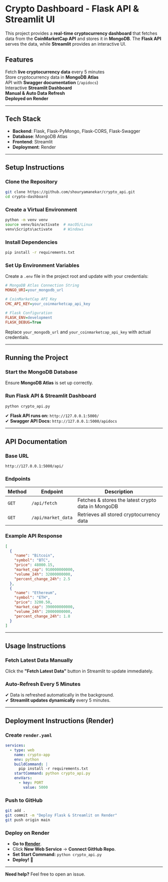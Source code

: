 # Crypto Dashboard - Flask API & Streamlit UI

This project provides a **real-time cryptocurrency dashboard** that fetches data from the **CoinMarketCap API** and stores it in **MongoDB**. The **Flask API** serves the data, while **Streamlit** provides an interactive UI.

## **Features**
Fetch **live cryptocurrency data** every 5 minutes  
Store cryptocurrency data in **MongoDB Atlas**  
API with **Swagger documentation** (`/apidocs`)  
Interactive **Streamlit Dashboard**  
**Manual & Auto Data Refresh**  
**Deployed on Render**

---

## **Tech Stack**
- **Backend**: Flask, Flask-PyMongo, Flask-CORS, Flask-Swagger
- **Database**: MongoDB Atlas
- **Frontend**: Streamlit
- **Deployment**: Render

---

## **Setup Instructions**
### **Clone the Repository**
```bash
git clone https://github.com/shouryamanekar/crypto_api.git
cd crypto-dashboard
```

### **Create a Virtual Environment**
```bash
python -m venv venv
source venv/bin/activate  # macOS/Linux
venv\Scripts\activate     # Windows
```

### **Install Dependencies**
```bash
pip install -r requirements.txt
```

### **Set Up Environment Variables**
Create a `.env` file in the project root and update with your credentials:
```ini
# MongoDB Atlas Connection String
MONGO_URI=your_mongodb_url

# CoinMarketCap API Key
CMC_API_KEY=your_coinmarketcap_api_key

# Flask Configuration
FLASK_ENV=development
FLASK_DEBUG=True
```
Replace `your_mongodb_url` and `your_coinmarketcap_api_key` with actual credentials.

---

## **Running the Project**
### **Start the MongoDB Database**
Ensure **MongoDB Atlas** is set up correctly.

### **Run Flask API & Streamlit Dashboard**
```bash
python crypto_api.py
```
✔ **Flask API runs on:** `http://127.0.0.1:5000/`   
✔ **Swagger API Docs:** `http://127.0.0.1:5000/apidocs`  

---

## **API Documentation**
### **Base URL**
```
http://127.0.0.1:5000/api/
```
### **Endpoints**
| Method | Endpoint         | Description |
|--------|-----------------|-------------|
| `GET`  | `/api/fetch`     | Fetches & stores the latest crypto data in MongoDB |
| `GET`  | `/api/market_data` | Retrieves all stored cryptocurrency data |

### **Example API Response**
```json
[
  {
    "name": "Bitcoin",
    "symbol": "BTC",
    "price": 48000.15,
    "market_cap": 910000000000,
    "volume_24h": 32000000000,
    "percent_change_24h": 2.5
  },
  {
    "name": "Ethereum",
    "symbol": "ETH",
    "price": 3200.50,
    "market_cap": 390000000000,
    "volume_24h": 20000000000,
    "percent_change_24h": 1.8
  }
]
```

---

## **Usage Instructions**
### **Fetch Latest Data Manually**
Click the **"Fetch Latest Data"** button in Streamlit to update immediately.

### **Auto-Refresh Every 5 Minutes**
✔ Data is refreshed automatically in the background.  
✔ **Streamlit updates dynamically** every 5 minutes.

---

## **Deployment Instructions (Render)**
### **Create `render.yaml`**
```yaml
services:
  - type: web
    name: crypto-app
    env: python
    buildCommand: |
      pip install -r requirements.txt
    startCommand: python crypto_api.py
    envVars:
      - key: PORT
        value: 5000
```

### **Push to GitHub**
```bash
git add .
git commit -m "Deploy Flask & Streamlit on Render"
git push origin main
```

### **Deploy on Render**
- **Go to [Render](https://dashboard.render.com/)**.
- Click **New Web Service** → **Connect GitHub Repo**.
- **Set Start Command:** `python crypto_api.py`
- **Deploy!** 🚀

---

**Need help?** Feel free to open an issue.  
